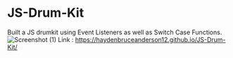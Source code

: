 # JS-Drum-Kit
Built a JS drumkit using Event Listeners as well as Switch Case Functions.
![Screenshot (1)](https://user-images.githubusercontent.com/102517842/175802974-7a66b1d5-979b-46d2-9df3-5ed30b0e4e28.png)
Link : https://haydenbruceanderson12.github.io/JS-Drum-Kit/
